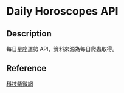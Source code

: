 # Daily Horoscopes API

## Description

每日星座運勢 API，資料來源為每日爬蟲取得。

## Reference
[科技紫微網](http://astro.click108.com.tw/index.php)


